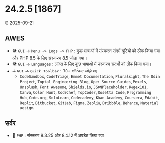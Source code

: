 # 24.2.5 [1867]

⏰ 2025-09-21

## AWES
- 🛠️ `GUI` -> `Menu -> Logs -> PHP` : कुछ भाषाओं में संस्करण संदर्भ त्रुटियों को ठीक किया गया और PHP 8.5 के लिए संस्करण 8.5 जोड़ा गया।
- 🛠️ `GUI` -> `Languages` : लॉग्स के लिए कुछ भाषाओं में संस्करण संदर्भों को ठीक किया गया।
- ➕ `GUI` -> `Quick Toolbar` : 30+ शॉर्टकट जोड़े गए।
    - `CodeSandbox`, `CodeTriage`, `Emmet Documentation`, `Pluralsight`, `The Odin Project`, `Toptal Engineering Blog`, `Open Source Guides`, `Pexels`, `Unsplash`, `Font Awesome`, `Shields.io`, `JSONPlaceholder`, `Regex101`, `Canva`, `Color Hunt`, `CodeChef`, `TopCoder`, `Rosetta Code`, `Programming Hub`, `Code.org`, `SoloLearn`, `Codecademy`, `Khan Academy`, `Coursera`, `Edabit`, `Replit`, `Bitbucket`, `GitLab`, `Figma`, `Zeplin`, `Dribbble`, `Behance`, `Material Design`.

## सर्वर
- 🔄 `PHP` : संस्करण 8.3.25 और 8.4.12 में अपडेट किया गया
